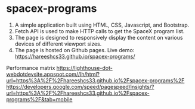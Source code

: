 # spacex-programs
1. A simple application built using HTML, CSS, Javascript, and Bootstrap.
2. Fetch API is used to make HTTP calls to get the SpaceX program list.
3. The page is designed to responsively display the content on various devices of different viewport sizes.
4. The page is hosted on Github pages.
Live demo: https://hareeshcs33.github.io/spacex-programs/

Performance matrix
https://lighthouse-dot-webdotdevsite.appspot.com//lh/html?url=https%3A%2F%2Fhareeshcs33.github.io%2Fspacex-programs%2F
https://developers.google.com/speed/pagespeed/insights/?url=https%3A%2F%2Fhareeshcs33.github.io%2Fspacex-programs%2F&tab=mobile
